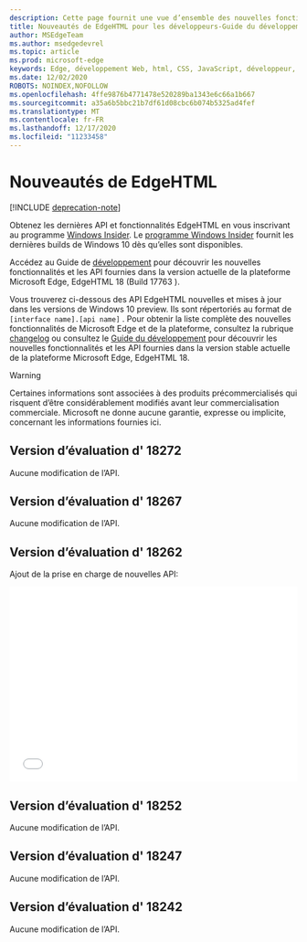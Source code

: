```yaml
---
description: Cette page fournit une vue d’ensemble des nouvelles fonctionnalités de EdgeHTML Preview pour les développeurs.
title: Nouveautés de EdgeHTML pour les développeurs-Guide du développement
author: MSEdgeTeam
ms.author: msedgedevrel
ms.topic: article
ms.prod: microsoft-edge
keywords: Edge, développement Web, html, CSS, JavaScript, développeur, nouveautés de Microsoft Edge, nouvelles API dans Microsoft Edge, edgehtml, edgehtml Preview builds
ms.date: 12/02/2020
ROBOTS: NOINDEX,NOFOLLOW
ms.openlocfilehash: 4ffe9876b4771478e520289ba1343e6c66a1b667
ms.sourcegitcommit: a35a6b5bbc21b7df61d08cbc6b074b5325ad4fef
ms.translationtype: MT
ms.contentlocale: fr-FR
ms.lasthandoff: 12/17/2020
ms.locfileid: "11233458"
---
```

# Nouveautés de EdgeHTML  

[!INCLUDE [deprecation-note](../includes/legacy-edge-note.md)]  

Obtenez les dernières API et fonctionnalités EdgeHTML en vous inscrivant au programme [Windows Insider](https://insider.windows.com).  Le [programme Windows Insider](https://insider.windows.com) fournit les dernières builds de Windows 10 dès qu’elles sont disponibles.  

Accédez au Guide de [développement](../dev-guide/index.md) pour découvrir les nouvelles fonctionnalités et les API fournies dans la version actuelle de la plateforme Microsoft Edge, EdgeHTML 18 \(Build 17763 \).  

Vous trouverez ci-dessous des API EdgeHTML nouvelles et mises à jour dans les versions de Windows 10 preview. Ils sont répertoriés au format de `[interface name].[api name]` .  Pour obtenir la liste complète des nouvelles fonctionnalités de Microsoft Edge et de la plateforme, consultez la rubrique [changelog](https://developer.microsoft.com/microsoft-edge/platform/changelog) ou consultez le [Guide du développement](../dev-guide/index.md) pour découvrir les nouvelles fonctionnalités et les API fournies dans la version stable actuelle de la plateforme Microsoft Edge, EdgeHTML 18.   

> [!WARNING] 
> Certaines informations sont associées à des produits précommercialisés qui risquent d’être considérablement modifiés avant leur commercialisation commerciale.  Microsoft ne donne aucune garantie, expresse ou implicite, concernant les informations fournies ici.  

## Version d’évaluation d' 18272  

Aucune modification de l’API.  

## Version d’évaluation d' 18267  

Aucune modification de l’API.  

## Version d’évaluation d' 18262  

Ajout de la prise en charge de nouvelles API:  

<iframe height='341' scrolling='no' title='Version 17682 de EdgeHTML preview' src='//codepen.io/MSEdgeDev/embed/5a691c1840690352f409d3788b8167fa/?height=341&theme-id=23761&default-tab=result&embed-version=2' frameborder='no' allowtransparency='true' allowfullscreen='true' style='width: 100%;'>Pour plus d’EdgeHTML, voir la <a href='https://codepen.io/MSEdgeDev/pen/5a691c1840690352f409d3788b8167fa/'> version 17682 de PEN Preview </a> ( <a href='https://codepen.io/MSEdgeDev'> @MSEdgeDev </a> ) sur <a href='https://codepen.io'> CodePen </a> .  </iframe>  

## Version d’évaluation d' 18252  

Aucune modification de l’API.  

## Version d’évaluation d' 18247  

Aucune modification de l’API.  

## Version d’évaluation d' 18242  

Aucune modification de l’API.  
